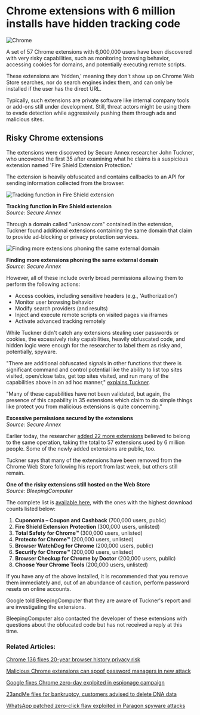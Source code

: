 # Chrome extensions with 6 million installs have hidden tracking code

![Chrome](https://www.bleepstatic.com/content/hl-images/2024/03/27/Google_Chrome.jpg)

A set of 57 Chrome extensions with 6,000,000 users have been discovered with very risky capabilities, such as monitoring browsing behavior, accessing cookies for domains, and potentially executing remote scripts.

These extensions are 'hidden,' meaning they don't show up on Chrome Web Store searches, nor do search engines index them, and can only be installed if the user has the direct URL.

Typically, such extensions are private software like internal company tools or add-ons still under development. Still, threat actors might be using them to evade detection while aggressively pushing them through ads and malicious sites.

## Risky Chrome extensions

The extensions were discovered by Secure Annex researcher John Tuckner, who uncovered the first 35 after examining what he claims is a suspicious extension named 'Fire Shield Extension Protection.'

The extension is heavily obfuscated and contains callbacks to an API for sending information collected from the browser.

![Tracking function in Fire Shield extension](https://www.bleepstatic.com/images/news/u/1220909/2025/April/tracking.jpg)

**Tracking function in Fire Shield extension**  
_Source: Secure Annex_

Through a domain called "unknow.com" contained in the extension, Tuckner found additional extensions containing the same domain that claim to provide ad-blocking or privacy protection services.

![Finding more extensions phoning the same external domain](https://www.bleepstatic.com/images/news/u/1220909/2025/April/list(1).jpg)

**Finding more extensions phoning the same external domain**  
_Source: Secure Annex_

However, all of these include overly broad permissions allowing them to perform the following actions:

* Access cookies, including sensitive headers (e.g., 'Authorization')
* Monitor user browsing behavior
* Modify search providers (and results)
* Inject and execute remote scripts on visited pages via iframes
* Activate advanced tracking remotely

While Tuckner didn't catch any extensions stealing user passwords or cookies, the excessively risky capabilities, heavily obfuscated code, and hidden logic were enough for the researcher to label them as risky and, potentially, spyware.

"There are additional obfuscated signals in other functions that there is significant command and control potential like the ability to list top sites visited, open/close tabs, get top sites visited, and run many of the capabilities above in an ad hoc manner," [explains Tuckner](https://secureannex.com/blog/searching-for-something-unknow/).

"Many of these capabilities have not been validated, but again, the presence of this capability in 35 extensions which claim to do simple things like protect you from malicious extensions is quite concerning."

**Excessive permissions secured by the extensions**  
_Source: Secure Annex_

Earlier today, the researcher [added 22 more extensions](https://x.com/tuckner/status/1912616945284788246) believed to belong to the same operation, taking the total to 57 extensions used by 6 million people. Some of the newly added extensions are public, too.

Tuckner says that many of the extensions have been removed from the Chrome Web Store following his report from last week, but others still remain.

**One of the risky extensions still hosted on the Web Store**  
_Source: BleepingComputer_

The complete list is [available here](https://docs.google.com/spreadsheets/d/1LN7MQ%5F9W5QHIyZjjqXK7JnSiCLlcF4aBRhmZKon-p4U/edit?gid=0#gid=0), with the ones with the highest download counts listed below:

1. **Cuponomia – Coupon and Cashback** (700,000 users, public)
2. **Fire Shield Extension Protection** (300,000 users, unlisted)
3. **Total Safety for Chrome™** (300,000 users, unlisted)
4. **Protecto for Chrome™** (200,000 users, unlisted)
5. **Browser WatchDog for Chrome** (200,000 users, public)
6. **Securify for Chrome™** (200,000 users, unlisted)
7. **Browser Checkup for Chrome by Doctor** (200,000 users, public)
8. **Choose Your Chrome Tools** (200,000 users, unlisted)

If you have any of the above installed, it is recommended that you remove them immediately and, out of an abundance of caution, perform password resets on online accounts.

Google told BleepingComputer that they are aware of Tuckner's report and are investigating the extensions.

BleepingComputer also contacted the developer of these extensions with questions about the obfucated code but has not received a reply at this time.

### Related Articles:

[Chrome 136 fixes 20-year browser history privacy risk](https://www.bleepingcomputer.com/news/security/chrome-136-fixes-20-year-browser-history-privacy-risk/)

[Malicious Chrome extensions can spoof password managers in new attack](https://www.bleepingcomputer.com/news/security/malicious-chrome-extensions-can-spoof-password-managers-in-new-attack/)

[Google fixes Chrome zero-day exploited in espionage campaign](https://www.bleepingcomputer.com/news/security/google-fixes-chrome-zero-day-exploited-in-espionage-campaign/)

[23andMe files for bankruptcy, customers advised to delete DNA data](https://www.bleepingcomputer.com/news/security/23andme-files-for-bankruptcy-customers-advised-to-delete-dna-data/)

[WhatsApp patched zero-click flaw exploited in Paragon spyware attacks](https://www.bleepingcomputer.com/news/security/whatsapp-patched-zero-day-flaw-used-in-paragon-spyware-attacks/)
